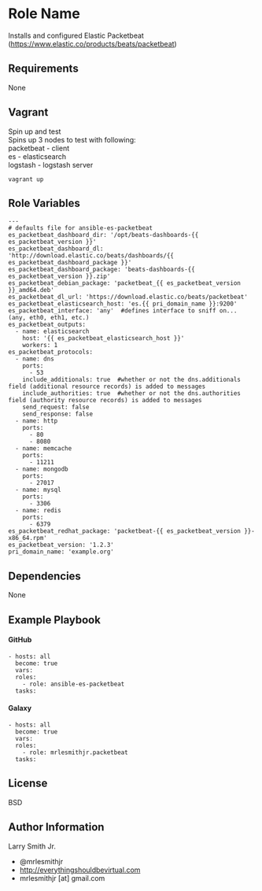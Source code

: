Role Name
=========

Installs and configured Elastic Packetbeat (https://www.elastic.co/products/beats/packetbeat)

Requirements
------------

None

Vagrant
-------
Spin up and test  
Spins up 3 nodes to test with following:  
packetbeat  - client  
es  - elasticsearch  
logstash  - logstash server  
````
vagrant up
````

Role Variables
--------------

````
---
# defaults file for ansible-es-packetbeat
es_packetbeat_dashboard_dir: '/opt/beats-dashboards-{{ es_packetbeat_version }}'
es_packetbeat_dashboard_dl: 'http://download.elastic.co/beats/dashboards/{{ es_packetbeat_dashboard_package }}'
es_packetbeat_dashboard_package: 'beats-dashboards-{{ es_packetbeat_version }}.zip'
es_packetbeat_debian_package: 'packetbeat_{{ es_packetbeat_version }}_amd64.deb'
es_packetbeat_dl_url: 'https://download.elastic.co/beats/packetbeat'
es_packetbeat_elasticsearch_host: 'es.{{ pri_domain_name }}:9200'
es_packetbeat_interface: 'any'  #defines interface to sniff on... (any, eth0, eth1, etc.)
es_packetbeat_outputs:
  - name: elasticsearch
    host: '{{ es_packetbeat_elasticsearch_host }}'
    workers: 1
es_packetbeat_protocols:
  - name: dns
    ports:
      - 53
    include_additionals: true  #whether or not the dns.additionals field (additional resource records) is added to messages
    include_authorities: true  #whether or not the dns.authorities field (authority resource records) is added to messages
    send_request: false
    send_response: false
  - name: http
    ports:
      - 80
      - 8080
  - name: memcache
    ports:
      - 11211
  - name: mongodb
    ports:
      - 27017
  - name: mysql
    ports:
      - 3306
  - name: redis
    ports:
      - 6379
es_packetbeat_redhat_package: 'packetbeat-{{ es_packetbeat_version }}-x86_64.rpm'
es_packetbeat_version: '1.2.3'
pri_domain_name: 'example.org'
````

Dependencies
------------

None

Example Playbook
----------------

#### GitHub
````
- hosts: all
  become: true
  vars:
  roles:
    - role: ansible-es-packetbeat
  tasks:
````
#### Galaxy
````
- hosts: all
  become: true
  vars:
  roles:
    - role: mrlesmithjr.packetbeat
  tasks:
````

License
-------

BSD

Author Information
------------------

Larry Smith Jr.
- @mrlesmithjr
- http://everythingshouldbevirtual.com
- mrlesmithjr [at] gmail.com
